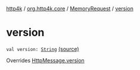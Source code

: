 [http4k](../../index.md) / [org.http4k.core](../index.md) / [MemoryRequest](index.md) / [version](./version.md)

# version

`val version: `[`String`](https://kotlinlang.org/api/latest/jvm/stdlib/kotlin/-string/index.html) [(source)](https://github.com/http4k/http4k/blob/master/http4k-core/src/main/kotlin/org/http4k/core/http.kt#L221)

Overrides [HttpMessage.version](../-http-message/version.md)

